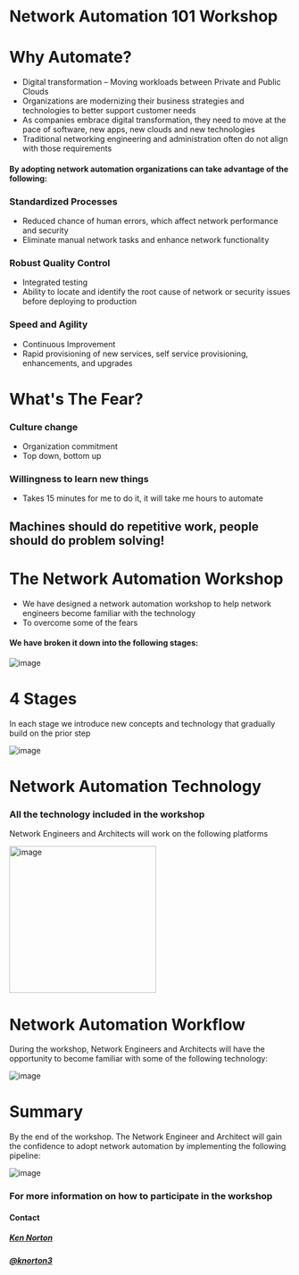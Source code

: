 
# Network Automation 101 Workshop

# Why Automate?

* Digital transformation – Moving workloads between Private and Public Clouds
* Organizations are modernizing their business strategies and technologies to better support customer needs
* As companies embrace digital transformation, they need to move at the pace of software, new apps, new clouds and new technologies
* Traditional networking engineering and administration often do not align with those requirements

#### By adopting network automation organizations can take advantage of the following:

### Standardized Processes

* Reduced chance of human errors, which affect network performance and security
* Eliminate manual network tasks and enhance network functionality

### Robust Quality Control

*  Integrated testing
*  Ability to locate and identify the root cause of network or security issues before deploying to production
  
### Speed and Agility

*  Continuous Improvement
*  Rapid provisioning of new services, self service provisioning, enhancements, and upgrades

# What's The Fear?

### Culture change
*  Organization commitment
*  Top down, bottom up

### Willingness to learn new things
*  Takes 15 minutes for me to do it, it will take me hours to automate
  
## Machines should do repetitive work, people should do problem solving!

# The Network Automation Workshop

*  We have designed a network automation workshop to help network engineers become familiar with the technology
*  To overcome some of the fears

#### We have broken it down into the following stages:

![image](https://github.com/knorton3/network-automation/assets/96457860/b7b850ed-0f8d-4eec-a315-25271690e87b)

# 4 Stages

In each stage we introduce new concepts and technology that gradually build on the prior step

![image](https://github.com/knorton3/network-automation/assets/96457860/cdddb8db-957c-4e65-abbc-3872a9f80717)

# Network Automation Technology

### All the technology included in the workshop

Network Engineers and Architects will work on the following platforms  

<img width="263" alt="image" src="https://github.com/knorton3/network-automation/assets/96457860/f6837ab4-856b-4092-9c1d-adac401ca66a">

# Network Automation Workflow

During the workshop, Network Engineers and Architects will have the opportunity to become familiar with some of the following technology:

![image](https://github.com/knorton3/network-automation/assets/96457860/5f65b396-1aba-472b-a5f6-2a9e40f9563a)

# Summary

By the end of the workshop.  The Network Engineer and Architect will gain the confidence to adopt network automation by implementing the following pipeline:

![image](https://github.com/knorton3/network-automation/assets/96457860/e3099556-ba92-4a4e-a172-9a2bb43ce915)

### For more information on how to participate in the workshop 

#### Contact 
##### [Ken Norton](knorton@presidio.com)
##### [@knorton3](https://twitter.com/knorton3)

